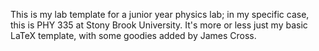 This is my lab template for a junior year physics lab;
in my specific case, this is PHY 335 at Stony Brook University.
It's more or less just my basic LaTeX template, with some
goodies added by James Cross.
